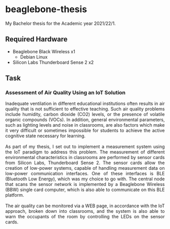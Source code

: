 # beaglebone-thesis

My Bachelor thesis for the Academic year 2021/22/1.

## Required Hardware

* Beaglebone Black Wireless x1
  * Debian Linux
* Silicon Labs Thunderboard Sense 2 x2

## Task

### Assessment of Air Quality Using an IoT Solution
<div align="justify">
 Inadequate ventilation in different educational institutions often results in air quality that is not sufficient to effective teaching. Such air quality problems include humidity, carbon dioxide (CO2) levels, or the presence of volatile organic compounds (VOCs). In addition, general environmental parameters, such as lighting levels and noise in classrooms, are also factors which make it very difficult or sometimes impossible for students to achieve the active cognitive state necessary for learning. <br /><br />
As part of my thesis, I set out to implement a measurement system using the IoT paradigm to address this problem. The measurement of different environmental characteristics in classrooms are performed by sensor cards from Silicon Labs, Thunderboard Sense 2. The sensor cards allow the creation of low-power systems, capable of handling measurement data on low-power communication interfaces. One of these interfaces is BLE (Bluetooth Low Energy), which was my choice to go with. The central node that scans the sensor network is implemented by a Beaglebone Wireless (BBW) single card computer, which is also able to communicate on this BLE platform. <br /><br />
The air quality can be monitored via a WEB page, in accordance with the IoT approach, broken down into classrooms, and the system is also able to warn the occupants of the room by controlling the LEDs on the sensor cards.
</div>



